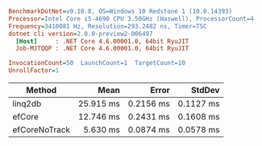 ``` ini

BenchmarkDotNet=v0.10.8, OS=Windows 10 Redstone 1 (10.0.14393)
Processor=Intel Core i5-4690 CPU 3.50GHz (Haswell), ProcessorCount=4
Frequency=3410081 Hz, Resolution=293.2482 ns, Timer=TSC
dotnet cli version=2.0.0-preview2-006497
  [Host]     : .NET Core 4.6.00001.0, 64bit RyuJIT
  Job-MJTQQP : .NET Core 4.6.00001.0, 64bit RyuJIT

InvocationCount=50  LaunchCount=1  TargetCount=10  
UnrollFactor=1  

```
 |        Method |      Mean |     Error |    StdDev |
 |-------------- |----------:|----------:|----------:|
 |       linq2db | 25.915 ms | 0.2156 ms | 0.1127 ms |
 |        efCore | 12.746 ms | 0.2431 ms | 0.1608 ms |
 | efCoreNoTrack |  5.630 ms | 0.0874 ms | 0.0578 ms |

